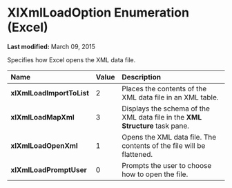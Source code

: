 
# XlXmlLoadOption Enumeration (Excel)

 **Last modified:** March 09, 2015

Specifies how Excel opens the XML data file.


|**Name**|**Value**|**Description**|
|:-----|:-----|:-----|
| **xlXmlLoadImportToList**|2|Places the contents of the XML data file in an XML table.|
| **xlXmlLoadMapXml**|3|Displays the schema of the XML data file in the  **XML Structure** task pane.|
| **xlXmlLoadOpenXml**|1|Opens the XML data file. The contents of the file will be flattened.|
| **xlXmlLoadPromptUser**|0|Prompts the user to choose how to open the file.|
